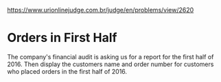 https://www.urionlinejudge.com.br/judge/en/problems/view/2620

# Orders in First Half

The company's financial audit is asking us for a report for the first half of
2016. Then display the customers name and order number for customers who
placed orders in the first half of 2016.

